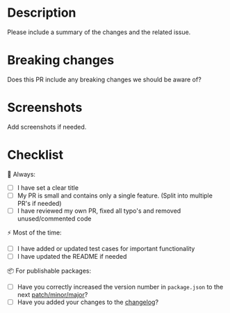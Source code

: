 # Description

Please include a summary of the changes and the related issue.

# Breaking changes

Does this PR include any breaking changes we should be aware of?

# Screenshots

Add screenshots if needed.

# Checklist

:pushpin: Always:
- [ ] I have set a clear title
- [ ] My PR is small and contains only a single feature. (Split into multiple PR's if needed)
- [ ] I have reviewed my own PR, fixed all typo's and removed unused/commented code

:zap: Most of the time:
- [ ] I have added or updated test cases for important functionality
- [ ] I have updated the README if needed

:package: For publishable packages:
- [ ] Have you correctly increased the version number in `package.json` to the next [patch/minor/major](https://semver.org/#summary)?
- [ ] Have you added your changes to the [changelog](https://keepachangelog.com/en/1.0.0/)? 
